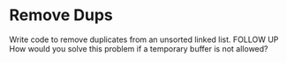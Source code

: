 # Remove Dups

Write code to remove duplicates from an unsorted linked list.
FOLLOW UP
How would you solve this problem if a temporary buffer is not allowed?